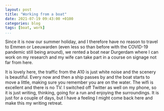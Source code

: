 ```yaml
---
layout: post
title: "Working from a boat"
date: 2021-07-19 09:43:00 +0100
categories: blog
tags: [boat, work]
...
```


Since it is now our summer holiday, and I therefore have no reason to travel to Emmen or Leeuwarden (even less so than before with the COVID-19 pandemic still being around), we rented a boat near Durgerdam where I can work on my research and my wife can take part in a course on signage not far from here.

It is lovely here, the traffic from the A10 is just white noise and the scenery is beautiful.
Every now and then a ship passes by and the boat starts to move a little, making sure you remember you are on the water.
The wifi is excellent and there is no TV.
I switched off Twitter as well on my phone, so it is just writing, thinking, going for a run and enjoying the surroundings.
It is just for a couple of days, but I have a feeling I might come back here and make this my writing retreat.